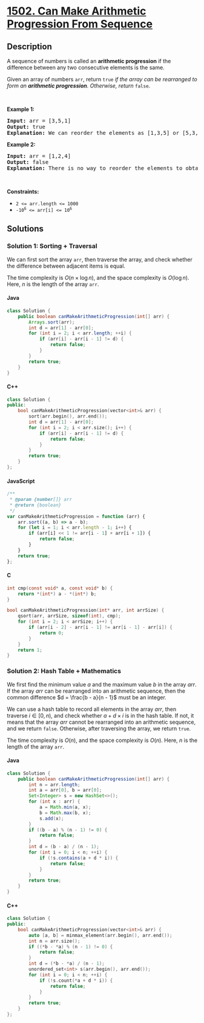 
# [1502. Can Make Arithmetic Progression From Sequence](https://leetcode.com/problems/can-make-arithmetic-progression-from-sequence)


## Description


<p>A sequence of numbers is called an <strong>arithmetic progression</strong> if the difference between any two consecutive elements is the same.</p>

<p>Given an array of numbers <code>arr</code>, return <code>true</code> <em>if the array can be rearranged to form an <strong>arithmetic progression</strong>. Otherwise, return</em> <code>false</code>.</p>

<p>&nbsp;</p>
<p><strong class="example">Example 1:</strong></p>

<pre>
<strong>Input:</strong> arr = [3,5,1]
<strong>Output:</strong> true
<strong>Explanation: </strong>We can reorder the elements as [1,3,5] or [5,3,1] with differences 2 and -2 respectively, between each consecutive elements.
</pre>

<p><strong class="example">Example 2:</strong></p>

<pre>
<strong>Input:</strong> arr = [1,2,4]
<strong>Output:</strong> false
<strong>Explanation: </strong>There is no way to reorder the elements to obtain an arithmetic progression.
</pre>

<p>&nbsp;</p>
<p><strong>Constraints:</strong></p>

<ul>
	<li><code>2 &lt;= arr.length &lt;= 1000</code></li>
	<li><code>-10<sup>6</sup> &lt;= arr[i] &lt;= 10<sup>6</sup></code></li>
</ul>


## Solutions


### Solution 1: Sorting + Traversal

We can first sort the array `arr`, then traverse the array, and check whether the difference between adjacent items is equal.

The time complexity is $O(n \times \log n)$, and the space complexity is $O(\log n)$. Here, $n$ is the length of the array `arr`.


#### Java

```java
class Solution {
    public boolean canMakeArithmeticProgression(int[] arr) {
        Arrays.sort(arr);
        int d = arr[1] - arr[0];
        for (int i = 2; i < arr.length; ++i) {
            if (arr[i] - arr[i - 1] != d) {
                return false;
            }
        }
        return true;
    }
}
```

#### C++

```cpp
class Solution {
public:
    bool canMakeArithmeticProgression(vector<int>& arr) {
        sort(arr.begin(), arr.end());
        int d = arr[1] - arr[0];
        for (int i = 2; i < arr.size(); i++) {
            if (arr[i] - arr[i - 1] != d) {
                return false;
            }
        }
        return true;
    }
};
```


#### JavaScript

```js
/**
 * @param {number[]} arr
 * @return {boolean}
 */
var canMakeArithmeticProgression = function (arr) {
    arr.sort((a, b) => a - b);
    for (let i = 1; i < arr.length - 1; i++) {
        if (arr[i] << 1 != arr[i - 1] + arr[i + 1]) {
            return false;
        }
    }
    return true;
};
```

#### C

```c
int cmp(const void* a, const void* b) {
    return *(int*) a - *(int*) b;
}

bool canMakeArithmeticProgression(int* arr, int arrSize) {
    qsort(arr, arrSize, sizeof(int), cmp);
    for (int i = 2; i < arrSize; i++) {
        if (arr[i - 2] - arr[i - 1] != arr[i - 1] - arr[i]) {
            return 0;
        }
    }
    return 1;
}
```


### Solution 2: Hash Table + Mathematics

We first find the minimum value $a$ and the maximum value $b$ in the array $arr$. If the array $arr$ can be rearranged into an arithmetic sequence, then the common difference $d = \frac{b - a}{n - 1}$ must be an integer.

We can use a hash table to record all elements in the array $arr$, then traverse $i \in [0, n)$, and check whether $a + d \times i$ is in the hash table. If not, it means that the array $arr$ cannot be rearranged into an arithmetic sequence, and we return `false`. Otherwise, after traversing the array, we return `true`.

The time complexity is $O(n)$, and the space complexity is $O(n)$. Here, $n$ is the length of the array `arr`.


#### Java

```java
class Solution {
    public boolean canMakeArithmeticProgression(int[] arr) {
        int n = arr.length;
        int a = arr[0], b = arr[0];
        Set<Integer> s = new HashSet<>();
        for (int x : arr) {
            a = Math.min(a, x);
            b = Math.max(b, x);
            s.add(x);
        }
        if ((b - a) % (n - 1) != 0) {
            return false;
        }
        int d = (b - a) / (n - 1);
        for (int i = 0; i < n; ++i) {
            if (!s.contains(a + d * i)) {
                return false;
            }
        }
        return true;
    }
}
```

#### C++

```cpp
class Solution {
public:
    bool canMakeArithmeticProgression(vector<int>& arr) {
        auto [a, b] = minmax_element(arr.begin(), arr.end());
        int n = arr.size();
        if ((*b - *a) % (n - 1) != 0) {
            return false;
        }
        int d = (*b - *a) / (n - 1);
        unordered_set<int> s(arr.begin(), arr.end());
        for (int i = 0; i < n; ++i) {
            if (!s.count(*a + d * i)) {
                return false;
            }
        }
        return true;
    }
};
```

